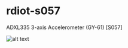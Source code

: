 # rdiot-s057
ADXL335 3-axis Accelerometer (GY-61) [S057]

![alt text](http://cfile3.uf.tistory.com/image/2459C24C57DCF30D2A5420)
